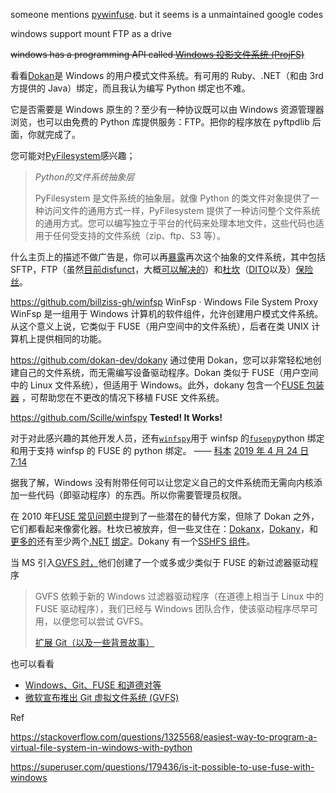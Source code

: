 

someone mentions [pywinfuse](https://code.google.com/archive/p/pywinfuse/). but it seems is a unmaintained google codes



windows support mount FTP as a drive



~~windows has a programming API called [Windows 投影文件系统 (ProjFS)](https://docs.microsoft.com/en-us/windows/win32/projfs/projected-file-system)~~



看看[Dokan](https://dokan-dev.github.io/)是 Windows 的用户模式文件系统。有可用的 Ruby、.NET（和由 3rd 方提供的 Java）绑定，而且我认为编写 Python 绑定也不难。



它是否需要是 Windows 原生的？至少有一种协议既可以由 Windows 资源管理器浏览，也可以由免费的 Python 库提供服务：FTP。把你的程序放在 pyftpdlib 后面，你就完成了。



您可能对[PyFilesystem](http://pyfilesystem.org/)感兴趣；

> *Python的文件系统抽象层*
>
> PyFilesystem 是文件系统的抽象层。就像 Python 的类文件对象提供了一种访问文件的通用方式一样，PyFilesystem 提供了一种访问整个文件系统的通用方式。您可以编写独立于平台的代码来处理本地文件，这些代码也适用于任何受支持的文件系统（zip、ftp、S3 等）。

什么主页上的描述不做广告是，你可以再[暴露](http://docs.pyfilesystem.org/en/latest/expose.html)再次这个抽象的文件系统，其中包括SFTP，FTP（虽然[目前disfunct](https://github.com/PyFilesystem/pyfilesystem/issues/238)，大概[可以解决的](https://github.com/PyFilesystem/pyfilesystem/pull/239)）和[杜坎](http://docs.pyfilesystem.org/en/latest/expose/dokan.html)（[DITO](https://github.com/PyFilesystem/pyfilesystem/issues/236)以及）[保险丝](http://docs.pyfilesystem.org/en/latest/expose/fuse.html)。



https://github.com/billziss-gh/winfsp WinFsp · Windows File System Proxy WinFsp 是一组用于 Windows 计算机的软件组件，允许创建用户模式文件系统。从这个意义上说，它类似于 FUSE（用户空间中的文件系统），后者在类 UNIX 计算机上提供相同的功能。



https://github.com/dokan-dev/dokany 通过使用 Dokan，您可以非常轻松地创建自己的文件系统，而无需编写设备驱动程序。Dokan 类似于 FUSE（用户空间中的 Linux 文件系统），但适用于 Windows。此外，dokany 包含一个[FUSE 包装器](https://github.com/dokan-dev/dokany/wiki/FUSE) ，可帮助您在不更改的情况下移植 FUSE 文件系统。



https://github.com/Scille/winfspy **Tested! It Works!**



对于对此感兴趣的其他开发人员，还有[`winfspy`](https://github.com/Scille/winfspy/tree/master/src/winfspy)用于 winfsp 的[`fusepy`](https://github.com/fusepy/fusepy)python 绑定和用于支持 winfsp 的 FUSE 的 python 绑定。 —— [科本](https://superuser.com/users/471023/coburn) [2019 年 4 月 24 日 7:14](https://superuser.com/questions/179436/is-it-possible-to-use-fuse-with-windows#comment2156747_1428914) 



据我了解，Windows 没有附带任何可以让您定义自己的文件系统而无需向内核添加一些代码（即驱动程序）的东西。所以你需要管理员权限。

在 2010 年[FUSE 常见问题中](http://sourceforge.net/apps/mediawiki/fuse/index.php?title=OperatingSystems#Windows)提到了一些潜在的替代方案，但除了 Dokan 之外，它们都看起来像雾化器。杜坎已被放弃，但一些叉住在：[Dokanx](https://github.com/BenjaminKim/dokanx)，[Dokany](https://github.com/Maxhy/dokany)，和[更多的](https://groups.google.com/d/msg/dokan/j0J7TQAzomU/LxBIPCgYxHIJ)还有至少两个[.NET](https://github.com/apaka/dokan-net) [绑定](https://github.com/dokan-dev/dokan-dotnet)。Dokany 有一个[SSHFS 组件](https://github.com/dokan-dev/dokan-sshfs)。



当 MS 引入[GVFS 时，](https://devblogs.microsoft.com/devops/announcing-gvfs-git-virtual-file-system/)他们创建了一个或多或少类似于 FUSE 的新过滤器驱动程序

> GVFS 依赖于新的 Windows 过滤器驱动程序（在道德上相当于 Linux 中的 FUSE 驱动程序），我们已经与 Windows 团队合作，使该驱动程序尽早可用，以便您可以尝试 GVFS。
>
> [扩展 Git（以及一些背景故事）](https://devblogs.microsoft.com/bharry/scaling-git-and-some-back-story/)

也可以看看

- [Windows、Git、FUSE 和道德对等](https://www.osr.com/blog/2017/02/24/windows-git-fuse-moral-equivalence/)
- [微软宣布推出 Git 虚拟文件系统 (GVFS)](https://www.phoronix.com/scan.php?page=news_item&px=Microsoft-GVFS-Git-Filesystem)





Ref

https://stackoverflow.com/questions/1325568/easiest-way-to-program-a-virtual-file-system-in-windows-with-python

https://superuser.com/questions/179436/is-it-possible-to-use-fuse-with-windows